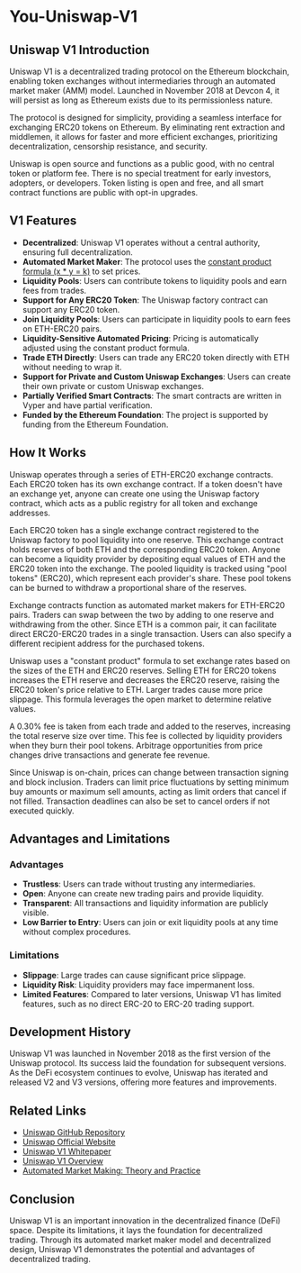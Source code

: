 # You-Uniswap-V1

## Uniswap V1 Introduction

Uniswap V1 is a decentralized trading protocol on the Ethereum blockchain, enabling token exchanges without intermediaries through an automated market maker (AMM) model. Launched in November 2018 at Devcon 4, it will persist as long as Ethereum exists due to its permissionless nature.

The protocol is designed for simplicity, providing a seamless interface for exchanging ERC20 tokens on Ethereum. By eliminating rent extraction and middlemen, it allows for faster and more efficient exchanges, prioritizing decentralization, censorship resistance, and security.

Uniswap is open source and functions as a public good, with no central token or platform fee. There is no special treatment for early investors, adopters, or developers. Token listing is open and free, and all smart contract functions are public with opt-in upgrades.

## V1 Features

- **Decentralized**: Uniswap V1 operates without a central authority, ensuring full decentralization.
- **Automated Market Maker**: The protocol uses the [constant product formula (x * y = k)](https://github.com/runtimeverification/verified-smart-contracts/blob/uniswap/uniswap/x-y-k.pdf) to set prices.
- **Liquidity Pools**: Users can contribute tokens to liquidity pools and earn fees from trades.
- **Support for Any ERC20 Token**: The Uniswap factory contract can support any ERC20 token.
- **Join Liquidity Pools**: Users can participate in liquidity pools to earn fees on ETH-ERC20 pairs.
- **Liquidity-Sensitive Automated Pricing**: Pricing is automatically adjusted using the constant product formula.
- **Trade ETH Directly**: Users can trade any ERC20 token directly with ETH without needing to wrap it.
- **Support for Private and Custom Uniswap Exchanges**: Users can create their own private or custom Uniswap exchanges.
- **Partially Verified Smart Contracts**: The smart contracts are written in Vyper and have partial verification.
- **Funded by the Ethereum Foundation**: The project is supported by funding from the Ethereum Foundation.

## How It Works

Uniswap operates through a series of ETH-ERC20 exchange contracts. Each ERC20 token has its own exchange contract. If a token doesn't have an exchange yet, anyone can create one using the Uniswap factory contract, which acts as a public registry for all token and exchange addresses.

Each ERC20 token has a single exchange contract registered to the Uniswap factory to pool liquidity into one reserve. This exchange contract holds reserves of both ETH and the corresponding ERC20 token. Anyone can become a liquidity provider by depositing equal values of ETH and the ERC20 token into the exchange. The pooled liquidity is tracked using "pool tokens" (ERC20), which represent each provider's share. These pool tokens can be burned to withdraw a proportional share of the reserves.

Exchange contracts function as automated market makers for ETH-ERC20 pairs. Traders can swap between the two by adding to one reserve and withdrawing from the other. Since ETH is a common pair, it can facilitate direct ERC20-ERC20 trades in a single transaction. Users can also specify a different recipient address for the purchased tokens.

Uniswap uses a "constant product" formula to set exchange rates based on the sizes of the ETH and ERC20 reserves. Selling ETH for ERC20 tokens increases the ETH reserve and decreases the ERC20 reserve, raising the ERC20 token's price relative to ETH. Larger trades cause more price slippage. This formula leverages the open market to determine relative values.

A 0.30% fee is taken from each trade and added to the reserves, increasing the total reserve size over time. This fee is collected by liquidity providers when they burn their pool tokens. Arbitrage opportunities from price changes drive transactions and generate fee revenue.

Since Uniswap is on-chain, prices can change between transaction signing and block inclusion. Traders can limit price fluctuations by setting minimum buy amounts or maximum sell amounts, acting as limit orders that cancel if not filled. Transaction deadlines can also be set to cancel orders if not executed quickly.

## Advantages and Limitations

### Advantages

- **Trustless**: Users can trade without trusting any intermediaries.
- **Open**: Anyone can create new trading pairs and provide liquidity.
- **Transparent**: All transactions and liquidity information are publicly visible.
- **Low Barrier to Entry**: Users can join or exit liquidity pools at any time without complex procedures.

### Limitations

- **Slippage**: Large trades can cause significant price slippage.
- **Liquidity Risk**: Liquidity providers may face impermanent loss.
- **Limited Features**: Compared to later versions, Uniswap V1 has limited features, such as no direct ERC-20 to ERC-20 trading support.

## Development History

Uniswap V1 was launched in November 2018 as the first version of the Uniswap protocol. Its success laid the foundation for subsequent versions. As the DeFi ecosystem continues to evolve, Uniswap has iterated and released V2 and V3 versions, offering more features and improvements.

## Related Links

- [Uniswap GitHub Repository](https://github.com/Uniswap/uniswap-v1)
- [Uniswap Official Website](https://uniswap.org/)
- [Uniswap V1 Whitepaper](https://hackmd.io/@HaydenAdams/HJ9jLsfTz?type=view)
- [Uniswap V1 Overview](https://docs.uniswap.org/contracts/v1/overview)
- [Automated Market Making: Theory and Practice](http://reports-archive.adm.cs.cmu.edu/anon/2012/CMU-CS-12-123.pdf)

## Conclusion

Uniswap V1 is an important innovation in the decentralized finance (DeFi) space. Despite its limitations, it lays the foundation for decentralized trading. Through its automated market maker model and decentralized design, Uniswap V1 demonstrates the potential and advantages of decentralized trading.
